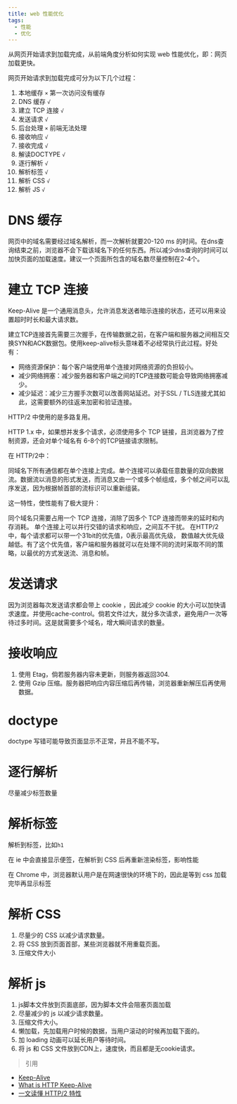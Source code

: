 ```yaml
---
title: web 性能优化
tags:
  - 性能
  - 优化
---
```


从网页开始请求到加载完成，从前端角度分析如何实现 web 性能优化，即：网页加载更快。

<!-- more -->

网页开始请求到加载完成可分为以下几个过程：

1. 本地缓存 `×` 第一次访问没有缓存 
2. DNS 缓存 `√`
3. 建立 TCP 连接 `√` 
4. 发送请求 `√`
5. 后台处理 `×` 前端无法处理
6. 接收响应 `√`
7. 接收完成 `√`
8. 解读DOCTYPE `√`
9. 逐行解析 `√`
10. 解析标签 `√`
11. 解析 CSS `√`
12. 解析 JS `√`

# DNS 缓存

网页中的域名需要经过域名解析，而一次解析就要20-120 ms 的时间。在dns查询结束之前，浏览器不会下载该域名下的任何东西。所以减少dns查询的时间可以加快页面的加载速度。建议一个页面所包含的域名数尽量控制在2-4个。

# 建立 TCP 连接

Keep-Alive 是一个通用消息头，允许消息发送者暗示连接的状态，还可以用来设置超时时长和最大请求数。

建立TCP连接首先需要三次握手，在传输数据之前，在客户端和服务器之间相互交换SYN和ACK数据包。使用keep-alive标头意味着不必经常执行此过程。好处有：

- 网络资源保护：每个客户端使用单个连接对网络资源的负担较小。
- 减少网络拥塞：减少服务器和客户端之间的TCP连接数可能会导致网络拥塞减少。
- 减少延迟：减少三方握手次数可以改善网站延迟。对于SSL / TLS连接尤其如此，这需要额外的往返来加密和验证连接。

HTTP/2 中使用的是多路复用。

HTTP 1.x 中，如果想并发多个请求，必须使用多个 TCP 链接，且浏览器为了控制资源，还会对单个域名有 6-8个的TCP链接请求限制。

在 HTTP/2中：

同域名下所有通信都在单个连接上完成。单个连接可以承载任意数量的双向数据流。数据流以消息的形式发送，而消息又由一个或多个帧组成，多个帧之间可以乱序发送，因为根据帧首部的流标识可以重新组装。

这一特性，使性能有了极大提升：

同个域名只需要占用一个 TCP 连接，消除了因多个 TCP 连接而带来的延时和内存消耗。
单个连接上可以并行交错的请求和响应，之间互不干扰。
在HTTP/2中，每个请求都可以带一个31bit的优先值，0表示最高优先级， 数值越大优先级越低。有了这个优先值，客户端和服务器就可以在处理不同的流时采取不同的策略，以最优的方式发送流、消息和帧。

# 发送请求

因为浏览器每次发送请求都会带上 cookie ，因此减少 cookie 的大小可以加快请求速度。并使用cache-control。倘若文件过大，就分多次请求，避免用户一次等待过多时间。这是就需要多个域名，增大瞬间请求的数量。

# 接收响应

1. 使用 Etag，倘若服务器内容未更新，则服务器返回304.
2. 使用 Gzip 压缩。服务器把响应内容压缩后再传输，浏览器重新解压后再使用数据。 

# doctype

doctype 写错可能导致页面显示不正常，并且不能不写。

# 逐行解析

尽量减少标签数量

# 解析标签

解析到标签，比如`h1`

在 ie 中会直接显示便签，在解析到 CSS 后再重新渲染标签，影响性能

在 Chrome 中，浏览器默认用户是在网速很快的环境下的，因此是等到 css 加载完毕再显示标签

# 解析 CSS

1. 尽量少的 CSS 以减少请求数量。
2. 将 CSS 放到页面首部，某些浏览器就不用重载页面。
3. 压缩文件大小

# 解析 js

1. js脚本文件放到页面底部，因为脚本文件会阻塞页面加载
2. 尽量减少的 js 以减少请求数量。
3. 压缩文件大小。
4. 懒加载，先加载用户时候的数据，当用户滚动的时候再加载下面的。
5. 加 loading 动画可以延长用户等待时间。
6. 将 js 和 CSS 文件放到CDN上，速度快，而且都是无cookie请求。

> 引用
- [Keep-Alive](https://developer.mozilla.org/zh-CN/docs/Web/HTTP/Headers/Keep-Alive)
- [What is HTTP Keep-Alive](https://www.incapsula.com/cdn-guide/glossary/http-keep-alive.html)
- [一文读懂 HTTP/2 特性](https://zhuanlan.zhihu.com/p/26559480)